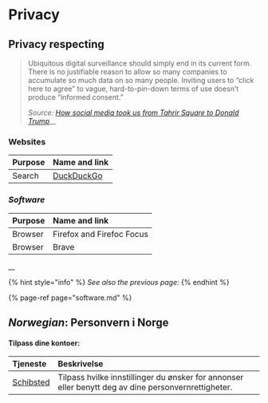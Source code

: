 # Privacy

## Privacy respecting

> Ubiquitous digital surveillance should simply end in its current form. There is no justifiable reason to allow so many companies to accumulate so much data on so many people. Inviting users to “click here to agree” to vague, hard-to-pin-down terms of use doesn’t produce “informed consent.”
>
> _Source:_ [_How social media took us from Tahrir Square to Donald Trump_](https://www.technologyreview.com/s/611806/how-social-media-took-us-from-tahrir-square-to-donald-trump/)\_\_

### Websites

| Purpose | Name and link |
| :--- | :--- |
| Search | [DuckDuckGo](https://duck.com) |

### _Software_

| Purpose | Name and link |
| :--- | :--- |
| Browser | Firefox and Firefoc Focus |
| Browser | Brave |

 __

{% hint style="info" %}
_See also the previous page:_
{% endhint %}

{% page-ref page="software.md" %}

## _Norwegian_: Personvern i Norge

#### Tilpass dine kontoer:

| Tjeneste | Beskrivelse |
| :--- | :--- |
| [Schibsted](https://payment.schibsted.no/account/privacy) | Tilpass hvilke innstillinger du ønsker for annonser eller benytt deg av dine personvernrettigheter. |

